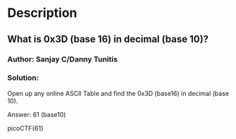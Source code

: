 # Description

## What is 0x3D (base 16) in decimal (base 10)?

### Author: Sanjay C/Danny Tunitis

### Solution:

Open up any online ASCII Table and find the 0x3D (base16) in decimal (base 10).

Answer: 61 (base10)

picoCTF{61}
